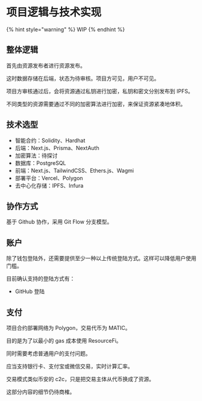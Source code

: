# 项目逻辑与技术实现

{% hint style="warning" %}
WIP
{% endhint %}

## 整体逻辑

首先由资源发布者进行资源发布。

这时数据存储在后端，状态为待审核。项目方可见，用户不可见。

项目方审核通过后，会将资源通过私钥进行加密，私钥和密文分别发布到 IPFS。

不同类型的资源需要通过不同的加密算法进行加密，来保证资源紧凑地体积。

## 技术选型

* 智能合约：Solidity、Hardhat
* 后端：Next.js、Prisma、NextAuth
* 加密算法：待探讨
* 数据库：PostgreSQL
* 前端：Next.js、TailwindCSS、Ethers.js、Wagmi
* 部署平台：Vercel、Polygon
* 去中心化存储：IPFS、Infura

## 协作方式

基于 Github 协作，采用 Git Flow 分支模型。

## 账户

除了钱包登陆外，还需要提供至少一种以上传统登陆方式。这样可以降低用户使用门槛。

目前确认支持的登陆方式有：

* GitHub 登陆

## 支付

项目合约部署网络为 Polygon，交易代币为 MATIC。

目的是为了以最小的 gas 成本使用 ResourceFi。

同时需要考虑普通用户的支付问题。

应当支持银行卡、支付宝或微信交易，实时计算汇率。

交易模式类似币安的 c2c，只是把交易主体从代币换成了资源。

这部分内容的细节仍待商榷。

